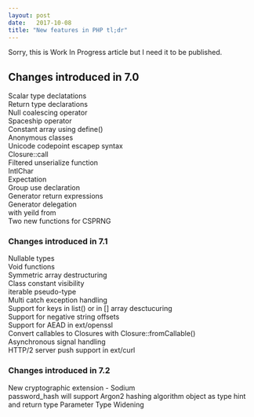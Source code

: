 ```yaml
---
layout: post
date:   2017-10-08
title: "New features in PHP tl;dr"
---
```

Sorry, this is Work In Progress article but I need it to be published.

## Changes introduced in 7.0

Scalar type declatations  
Return type declarations  
Null coalescing operator  
Spaceship operator  
Constant array using define()  
Anonymous classes  
Unicode codepoint escapep syntax  
Closure::call   
Filtered unserialize function  
IntlChar   
Expectation  
Group use declaration   
Generator return expressions  
Generator delegation  
    with yeild from  
Two new functions for CSPRNG   


### Changes introduced in 7.1

Nullable types  
Void functions  
Symmetric array destructuring  
Class constant visibility  
iterable pseudo-type  
Multi catch exception handling  
Support for keys in list() or in [] array desctucuring   
Support for negative string offsets  
Support for AEAD in ext/openssl   
Convert callables to Closures with Closure::fromCallable()   
Asynchronous signal handling   
HTTP/2 server push support in ext/curl  

### Changes introduced in 7.2

New cryptographic extension - Sodium  
password_hash will support Argon2 hashing algorithm
object as type hint and return type
Parameter Type Widening
